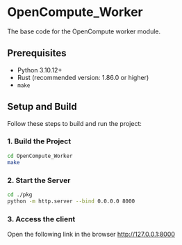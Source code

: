 # OpenCompute_Worker

The base code for the OpenCompute worker module.

## Prerequisites

- Python 3.10.12+
- Rust (recommended version: 1.86.0 or higher)
- `make`

## Setup and Build

Follow these steps to build and run the project:

### 1. Build the Project
```bash
cd OpenCompute_Worker
make
```

### 2. Start the Server
```bash
cd ./pkg
python -m http.server --bind 0.0.0.0 8000
```

### 3. Access the client
Open the following link in the browser
http://127.0.0.1:8000

